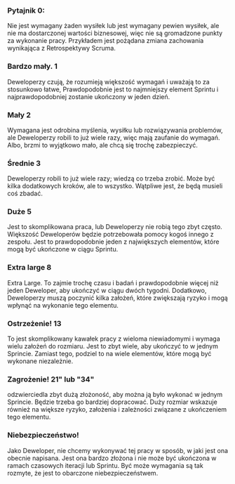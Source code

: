 ### Pytajnik 0: 

Nie jest wymagany żaden wysiłek lub jest wymagany pewien wysiłek, ale nie ma dostarczonej wartości biznesowej, więc nie są gromadzone punkty za wykonanie pracy. Przykładem jest pożądana zmiana zachowania wynikająca z Retrospektywy Scruma.

### Bardzo mały. 1

Deweloperzy czują, że rozumieją większość wymagań i uważają to za stosunkowo łatwe, Prawdopodobnie jest to najmniejszy element Sprintu i najprawdopodobniej zostanie ukończony w jeden dzień.

### Mały 2

Wymagana jest odrobina myślenia, wysiłku lub rozwiązywania problemów, ale Deweloperzy robili to już wiele razy, więc mają zaufanie do wymagań. Albo, brzmi to wyjątkowo mało, ale chcą się trochę zabezpieczyć.

### Średnie 3

Deweloperzy robili to już wiele razy; wiedzą co trzeba zrobić. Może być kilka dodatkowych kroków, ale to wszystko. Wątpliwe jest, że będą musieli coś zbadać.

### Duże 5
Jest to skomplikowana praca, lub Deweloperzy nie robią tego zbyt często. Większość Deweloperów będzie potrzebowała pomocy kogoś innego z zespołu. Jest to prawdopodobnie jeden z największych elementów, które mogą być ukończone w ciągu Sprintu.

### Extra large 8
Extra Large. To zajmie trochę czasu i badań i prawdopodobnie więcej niż jeden Deweloper, aby ukończyć w ciągu dwóch tygodni. Dodatkowo, Deweloperzy muszą poczynić kilka założeń, które zwiększają ryzyko i mogą wpłynąć na wykonanie tego elementu.

### Ostrzeżenie! 13
To jest skomplikowany kawałek pracy z wieloma niewiadomymi i wymaga wielu założeń do rozmiaru. Jest to zbyt wiele, aby ukończyć to w jednym Sprincie. Zamiast tego, podziel to na wiele elementów, które mogą być wykonane niezależnie.
### Zagrożenie! 21" lub "34" 

odzwierciedla zbyt dużą złożoność, aby można ją było wykonać w jednym Sprincie. Będzie trzeba go bardziej dopracować. Duży rozmiar wskazuje również na większe ryzyko, założenia i zależności związane z ukończeniem tego elementu.
### Niebezpieczeństwo! 

Jako Deweloper, nie chcemy wykonywać tej pracy w sposób, w jaki jest ona obecnie napisana. Jest ona bardzo złożona i nie może być ukończona w ramach czasowych iteracji lub Sprintu. Być może wymagania są tak rozmyte, że jest to obarczone niebezpieczeństwem.
